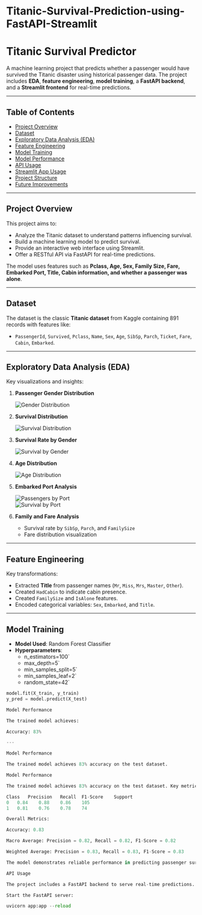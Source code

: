 # Titanic-Survival-Prediction-using-FastAPI-Streamlit
# Titanic Survival Predictor

A machine learning project that predicts whether a passenger would have survived the Titanic disaster using historical passenger data. The project includes **EDA**, **feature engineering**, **model training**, a **FastAPI backend**, and a **Streamlit frontend** for real-time predictions.

---

## Table of Contents

- [Project Overview](#project-overview)  
- [Dataset](#dataset)  
- [Exploratory Data Analysis (EDA)](#exploratory-data-analysis-eda)  
- [Feature Engineering](#feature-engineering)  
- [Model Training](#model-training)  
- [Model Performance](#model-performance)  
- [API Usage](#api-usage)  
- [Streamlit App Usage](#streamlit-app-usage)  
- [Project Structure](#project-structure)  
- [Future Improvements](#future-improvements)

---

## Project Overview

This project aims to:

- Analyze the Titanic dataset to understand patterns influencing survival.
- Build a machine learning model to predict survival.
- Provide an interactive web interface using Streamlit.
- Offer a RESTful API via FastAPI for real-time predictions.

The model uses features such as **Pclass, Age, Sex, Family Size, Fare, Embarked Port, Title, Cabin information, and whether a passenger was alone**.

---

## Dataset

The dataset is the classic **Titanic dataset** from Kaggle containing 891 records with features like:

- `PassengerId`, `Survived`, `Pclass`, `Name`, `Sex`, `Age`, `SibSp`, `Parch`, `Ticket`, `Fare`, `Cabin`, `Embarked`.

---

## Exploratory Data Analysis (EDA)

Key visualizations and insights:

1. **Passenger Gender Distribution**  

   ![Gender Distribution](Titanic_Survival_Predictor/screenshots/eda/gender_distribution.png)

2. **Survival Distribution**  

   ![Survival Distribution](Titanic_Survival_Predictor/screenshots/eda/Survival_Distribution.png)

3. **Survival Rate by Gender**  

   ![Survival by Gender](Titanic_Survival_Predictor/screenshots/eda/Survival_Rate_by_Gender.png)

4. **Age Distribution**  

   ![Age Distribution](Titanic_Survival_Predictor/screenshots/eda/Age_Distribution.png)

5. **Embarked Port Analysis**  

   ![Passengers by Port](Titanic_Survival_Predictor/screenshots/eda/Embarked_Port_Counts.png)  
   ![Survival by Port](Titanic_Survival_Predictor/screenshots/eda/Survival_Rate_by_Embarked.png)

6. **Family and Fare Analysis**  

   - Survival rate by `SibSp`, `Parch`, and `FamilySize`  
   - Fare distribution visualization  

---

## Feature Engineering

Key transformations:

- Extracted **Title** from passenger names (`Mr`, `Miss`, `Mrs`, `Master`, `Other`).  
- Created `HadCabin` to indicate cabin presence.  
- Created `FamilySize` and `IsAlone` features.  
- Encoded categorical variables: `Sex`, `Embarked`, and `Title`.

---

## Model Training

- **Model Used**: Random Forest Classifier  
- **Hyperparameters**:
  - n_estimators=100`
  - max_depth=5`
  - min_samples_split=5`
  - min_samples_leaf=2`
  - random_state=42`

```python
model.fit(X_train, y_train)
y_pred = model.predict(X_test)

Model Performance

The trained model achieves:

Accuracy: 83%

---

Model Performance

The trained model achieves 83% accuracy on the test dataset. 

Model Performance

The trained model achieves 83% accuracy on the test dataset. Key metrics:

Class	Precision	Recall	F1-Score	Support
0	0.84	0.88	0.86	105
1	0.81	0.76	0.78	74

Overall Metrics:

Accuracy: 0.83

Macro Average: Precision = 0.82, Recall = 0.82, F1-Score = 0.82

Weighted Average: Precision = 0.83, Recall = 0.83, F1-Score = 0.83

The model demonstrates reliable performance in predicting passenger survival, with slightly better results for Class 0.

API Usage

The project includes a FastAPI backend to serve real-time predictions.

Start the FastAPI server:

uvicorn app:app --reload
